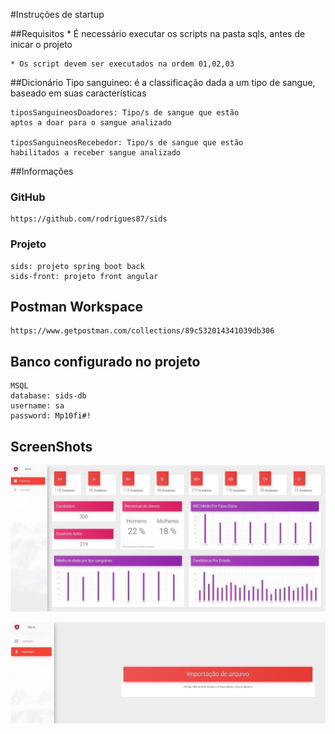 #Instruções de startup

##Requisitos
    * É necessário executar os scripts na pasta sqls, 
    antes de inicar o projeto

    * Os script devem ser executados na ordem 01,02,03

##Dicionário
    Tipo sanguineo: é a classificação dada a um tipo de
    sangue, baseado em suas características

    tiposSanguineosDoadores: Tipo/s de sangue que estão 
    aptos a doar para o sangue analizado

    tiposSanguineosRecebedor: Tipo/s de sangue que estão 
    habilitados a receber sangue analizado
 

##Informações
### GitHub
    https://github.com/rodrigues87/sids

### Projeto
    sids: projeto spring boot back
    sids-front: projeto front angular

## Postman Workspace
    https://www.getpostman.com/collections/89c532014341039db306

## Banco configurado no projeto
    MSQL
    database: sids-db
    username: sa
    password: Mp10fi#!

## ScreenShots

![img.png](img.png)


![img_1.png](img_1.png)

